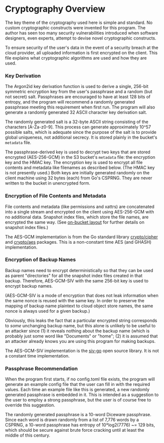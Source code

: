 # Cryptography Overview

The key theme of the cryptography used here is simple and standard. No custom cryptographic constructs were invented for this program. The author has seen too many security vulnerabilities introduced when software designers, even experts, attempt to devise novel cryptographic constructs.

To ensure security of the user's data in the event of a security breach at the cloud provider, all uploaded information is first encrypted on the client.  This file explains what cryptographic algorithms are used and how they are used.

### Key Derivation

The Argon2id key derivation function is used to derive a single, 256-bit symmetric encryption key from the user's passphrase and a random (but not secret) salt.  Passphrases are encouraged to have at least 128 bits of entropy, and the program will recommend a randomly generated passphrase meeting this requirement when first run.  The program will also generate a randomly generated 32 ASCII character key derivation salt.

The randomly generated salt is a 32-byte ASCII string consisting of the characters \[A-Za-z0-9\].  This process can generate approximately 10^57 possible salts, which is adequate since the purpose of the salt is to provide global uniqueness, not additional secrecy. It is stored plainly in the bucket's `metadata` file.

The passphrase-derived key is used to decrypt two keys that are stored encrypted (AES-256-GCM) in the S3 bucket's `metadata` file: the encryption key and the HMAC key. The encryption key is used to encrypt all file contents and metadata like filenames as described below. (The HMAC key is not presently used.) Both keys are initially generated randomly on the client machine using 32 bytes (each) from Go's CSPRNG. They are never written to the bucket in unencrypted form.

### Encryption of File Contents and Metadata

File contents and metadata (like permissions and xattrs) are concatenated into a single stream and encrypted on the client using AES-256-GCM with no additional data. Snapshot index files, which store the file names, are encrypted the same way. (See [on-bucket layout](bucket-layout.md) for further details on snapshot index files.)

The AES-GCM implementation is from the Go standard library [crypto/cipher](https://pkg.go.dev/crypto/cipher) and [crypto/aes](https://pkg.go.dev/crypto/aes) packages.  This is a non-constant time AES (and GHASH) implementation.

### Encryption of Backup Names

Backup names need to encrypt deterministically so that they can be used as parent "directories" for all the snapshot index files created in that backup. Therefore, AES-GCM-SIV with the same 256-bit key is used to encrypt backup names.

(AES-GCM-SIV is a mode of encryption that does not leak information when the same nonce is reused with the same key.  In order to preserve the mapping of backup name plaintext to cloud object store names, the same nonce is always used for a given backup.)

Obviously, this leaks the fact that a particular encrypted string corresponds to _some_ unchanging backup name, but this alone is unlikely to be useful to an attacker since (1) it reveals nothing about the backup name (which is probably just some word like "Documents" or "home"; (2) it is assumed that an attacker already knows you are using this program for making backups.

The AES-GCM-SIV implementation is the [siv-go](github.com/secure-io/siv-go) open source library.  It is not a constant time implementation.

### Passphrase Recommendation

When the program first starts, if no config.toml file exists, the program will generate an example config file that the user can fill in with the required values.  Each time an example file like this is generated, a new randomly generated passphrase is embedded in it.  This is intended as a suggestion to the user to employ a strong passphrase, but the user is of course free to override this suggestion.

The randomly generated passphrase is a 10-word Diceware passphrase.  Since each word is drawn randomly from a list of 7,776 words by a CSPRNG, a 10-word passphrase has entropy of 10*log2(7776) ~= 129 bits, which should be secure against brute force cracking until at least the middle of this century.
